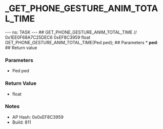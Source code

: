 # _GET_PHONE_GESTURE_ANIM_TOTAL_TIME

--- ns: TASK --- ## GET_PHONE_GESTURE_ANIM_TOTAL_TIME  // 0x1EE0F68A7C25DEC6 0xEF8C3959 float GET_PHONE_GESTURE_ANIM_TOTAL_TIME(Ped ped);   ## Parameters * **ped**:  ## Return value

### Parameters
* Ped ped

### Return Value
* float

### Notes
* AP Hash: 0x0xEF8C3959
* Build: 811

